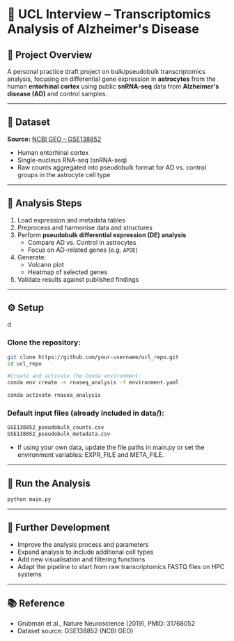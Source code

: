# 🧠 UCL Interview – Transcriptomics Analysis of Alzheimer's Disease

## 🧪 Project Overview

A personal practice draft project on bulk/pseudobulk transcriptomics analysis, focusing on differential gene expression in **astrocytes** from the human **entorhinal cortex** using public **snRNA-seq** data from **Alzheimer's disease (AD)** and control samples.

---

## 📂 Dataset

**Source:** [NCBI GEO – GSE138852](https://www.ncbi.nlm.nih.gov/geo/query/acc.cgi?acc=GSE138852)  
- Human entorhinal cortex  
- Single-nucleus RNA-seq (snRNA-seq)  
- Raw counts aggregated into pseudobulk format for AD vs. control groups in the astrocyte cell type

---

## 🧬 Analysis Steps

1. Load expression and metadata tables  
2. Preprocess and harmonise data and structures
3. Perform **pseudobulk differential expression (DE) analysis**  
   - Compare AD vs. Control in astrocytes  
   - Focus on AD-related genes (e.g. `APOE`)  
4. Generate:
   - Volcano plot  
   - Heatmap of selected genes  
5. Validate results against published findings

---

## ⚙️ Setup
d
### Clone the repository:
```bash
git clone https://github.com/your-username/ucl_repo.git
cd ucl_repo
```

```bash
#Create and activate the Conda environment:
conda env create -n rnaseq_analysis -f environment.yaml

conda activate rnasea_analysis
```

### Default input files (already included in data/):
```bash
GSE138852_pseudobulk_counts.csv
GSE138852_pseudobulk_metadata.csv
```
- If using your own data, update the file paths in main.py or set the environment variables: EXPR_FILE and META_FILE.

---

## 🚀 Run the Analysis

```bash
python main.py
```

---

## 🔧 Further Development

- Improve the analysis process and parameters
- Expand analysis to include additional cell types
- Add new visualisation and filtering functions
- Adapt the pipeline to start from raw transcriptomics FASTQ files on HPC systems

---

## 📚 Reference

- Grubman et al., Nature Neuroscience (2019), PMID: 31768052
- Dataset source: GSE138852 (NCBI GEO)
